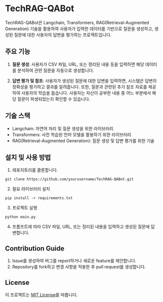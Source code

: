 # TechRAG-QABot

TechRAG-QABot은 Langchain, Transformers, RAG(Retrieval-Augmented Generation) 기술을 활용하여 사용자가 입력한 데이터를 기반으로 질문을 생성하고, 생성된 질문에 대한 사용자의 답변을 평가하는 프로젝트입니다.

## 주요 기능

1. **질문 생성**: 사용자가 CSV 파일, URL, 또는 정리된 내용 등을 입력하면 해당 데이터를 분석하여 관련 질문을 자동으로 생성합니다.

2. **답변 평가 및 참조**: 사용자가 생성된 질문에 대한 답변을 입력하면, 시스템은 답변의 정확성을 평가하고 결과를 알려줍니다. 또한, 질문과 관련된 추가 참조 자료를 제공하여 사용자의 학습을 돕습니다. 사용자는 자신이 공부한 내용 중 어느 부분에서 해당 질문이 파생되었는지 확인할 수 있습니다.

## 기술 스택

- Langchain: 자연어 처리 및 질문 생성을 위한 라이브러리
- Transformers: 사전 학습된 언어 모델을 활용하기 위한 라이브러리
- RAG(Retrieval-Augmented Generation): 질문 생성 및 답변 평가를 위한 기술

## 설치 및 사용 방법

1. 레포지토리를 클론합니다.
```
git clone https://github.com/yourusername/TechRAG-QABot.git
```

2. 필요 라이브러리 설치
```
pip install -r requirements.txt
```

3. 프로젝트 실행
```
python main.py
```

4. 프롬프트에 따라 CSV 파일, URL, 또는 정리된 내용을 입력하고 생성된 질문에 답변합니다.

## Contribution Guide

1. Issue를 생성하여 버그를 report하거나 새로운 feature를 제안합니다.
2. Repository를 fork하고 변경 사항을 적용한 후 pull request를 생성합니다.

## License

이 프로젝트는 [MIT License](LICENSE)를 따릅니다.
